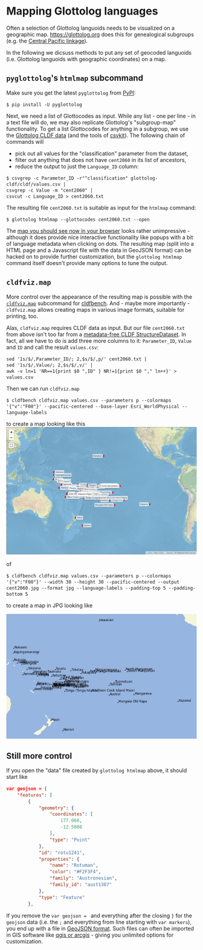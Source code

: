 # Mapping Glottolog languages

Often a selection of Glottolog languoids needs to be visualized on a geographic map.
https://glottolog.org does this for genealogical subgroups (e.g. the [Central Pacific linkage](https://glottolog.org/resource/languoid/id/cent2060.bigmap.html#3/-14.40/202.69)).

In the following we dicsuss methods to put any set of geocoded languoids (i.e. Glottolog languoids with geographic coordinates) on a map.


## `pyglottolog`'s `htmlmap` subcommand

Make sure you get the latest `pyglottolog` from [PyPI](https://pypi.org/project/pyglottolog/):
```shell
$ pip install -U pyglottolog
```

Next, we need a list of Glottocodes as input. While any list - one per line - in a text file will do, we may also replicate Glottolog's "subgroup-map" functionality. To get a list Glottocodes for anything in a subgroup, we use the [Glottolog CLDF data](https://github.com/glottolog/cookbook/blob/master/recipes/glottolog_cldf/README.md) (and the tools of [csvkit](https://csvkit.readthedocs.io/en/latest/)). The following chain of commands will
- pick out all values for the "classification" parameter from the dataset,
- filter out anything that does not have `cent2060` in its list of ancestors,
- reduce the output to just the `Language_ID` column:

```shell
$ csvgrep -c Parameter_ID -r"^classification" glottolog-cldf/cldf/values.csv | 
csvgrep -c Value -m "cent2060" | 
csvcut -c Language_ID > cent2060.txt
```

The resulting file `cent2060.txt` is suitable as input for the `htmlmap` command:
```shell
$ glottolog htmlmap --glottocodes cent2060.txt --open
```

The [map you should see now in your browser](img/glottolog_htmlmap.png) looks rather unimpressive - although it does provide nice interactive functionality like popups with a bit of language metadata when clicking on dots.
The resulting map (split into a HTML page and a Javascript file with the data in GeoJSON format) can be hacked on to provide further customization, but
the `glottolog htmlmap` command itself doesn't provide many options to tune the output.


## `cldfviz.map`

More control over the appearance of the resulting map is possible with the [`cldfviz.map`](https://github.com/cldf/cldfviz) subcommand for [cldfbench](https://github.com/cldf/cldfbench).
And - maybe more importantly - `cldfviz.map` allows creating maps in various image formats, suitable for printing, too.

Alas, `cldfviz.map` requires CLDF data as input.
But our file `cent2060.txt` from above isn't too far from a [metadata-free CLDF StructureDataset](https://github.com/cldf/cldf#metadata-free-conformance).
In fact, all we have to do is add three more columns to it: `Parameter_ID`, `Value` and `ID` and call the result `values.csv`:

```shell
sed '1s/$/,Parameter_ID/; 2,$s/$/,p/' cent2060.txt |
sed '1s/$/,Value/; 2,$s/$/,v/' |
awk -v ln=1 'NR==1{print $0 ",ID" } NR!=1{print $0 "," ln++}' >
values.csv 
```

Then we can run `cldfviz.map`
```shell
$ cldfbench cldfviz.map values.csv --parameters p --colormaps '{"v":"F00"}' --pacific-centered --base-layer Esri_WorldPhysical --language-labels
```
to create a map looking like this
![](img/cldfviz.png)

of
```shell
$ cldfbench cldfviz.map values.csv --parameters p --colormaps '{"v":"F00"}' --width 30 --height 30 --pacific-centered --output cent2060.jpg --format jpg --language-labels --padding-top 5 --padding-bottom 5
```
to create a map in JPG looking like

![](img/cent2060.jpg)


## Still more control

If you open the "data" file created by `glottolog htmlmap` above, it should start like
```json
var geojson = {
    "features": [
        {
            "geometry": {
                "coordinates": [
                    177.066,
                    -12.5008
                ],
                "type": "Point"
            },
            "id": "rotu1241",
            "properties": {
                "name": "Rotuman",
                "color": "#F2F3F4",
                "family": "Austronesian",
                "family_id": "aust1307"
            },
            "type": "Feature"
        },
```

If you remove the `var geojson = ` and everything after the closing `}` for the `geojson` data (i.e. the `;` and everything from line starting with `var markers`), you end up with a file in [GeoJSON format](https://geojson.org/).
Such files can often be imported in GIS software like
[qgis or arcgis](https://opengislab.com/blog/2018/11/8/adding-and-viewing-geojson-in-qgis-and-arcgis) - giving you unlimited options for customization.
